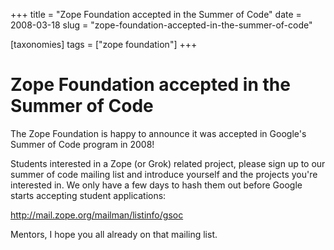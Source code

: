 +++
title = "Zope Foundation accepted in the Summer of Code"
date = 2008-03-18
slug = "zope-foundation-accepted-in-the-summer-of-code"

[taxonomies]
tags = ["zope foundation"]
+++

# Zope Foundation accepted in the Summer of Code

The Zope Foundation is happy to announce it was accepted in Google's
Summer of Code program in 2008!

Students interested in a Zope (or Grok) related project, please sign up
to our summer of code mailing list and introduce yourself and the
projects you're interested in. We only have a few days to hash them out
before Google starts accepting student applications:

<http://mail.zope.org/mailman/listinfo/gsoc>

Mentors, I hope you all already on that mailing list.
